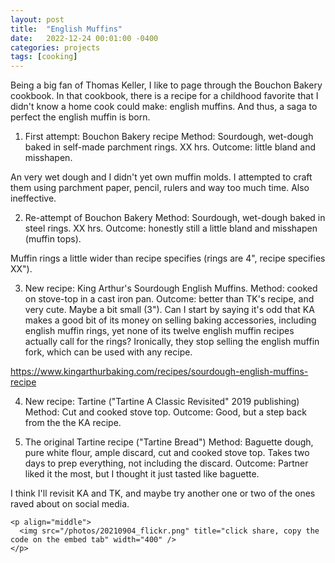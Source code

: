 ```yaml
---
layout: post
title:  "English Muffins"
date:   2022-12-24 00:01:00 -0400
categories: projects
tags: [cooking]
---
```

Being a big fan of Thomas Keller, I like to page through the Bouchon Bakery cookbook. In that cookbook, there is a recipe for a childhood favorite that I didn't know a home cook could make: english muffins. And thus, a saga to perfect the english muffin is born.

1. First attempt: Bouchon Bakery recipe
Method: Sourdough, wet-dough baked in self-made parchment rings. XX hrs.
Outcome: little bland and misshapen.

An very wet dough and I didn't yet own muffin molds. I attempted to craft them using parchment paper, pencil, rulers and way too much time. Also ineffective.

2. Re-attempt of Bouchon Bakery
Method: Sourdough, wet-dough baked in steel rings. XX hrs.
Outcome: honestly still a little bland and misshapen (muffin tops).

Muffin rings a little wider than recipe specifies (rings are 4", recipe specifies XX").

3. New recipe: King Arthur's Sourdough English Muffins.
Method: cooked on stove-top in a cast iron pan.
Outcome: better than TK's recipe, and very cute. Maybe a bit small (3").
Can I start by saying it's odd that KA makes a good bit of its money on selling baking accessories, including english muffin rings, yet none of its twelve english muffin recipes actually call for the rings? Ironically, they stop selling the english muffin fork, which can be used with any recipe.

https://www.kingarthurbaking.com/recipes/sourdough-english-muffins-recipe

4. New recipe: Tartine ("Tartine A Classic Revisited" 2019 publishing)
Method: Cut and cooked stove top.
Outcome: Good, but a step back from the the KA recipe.

5. The original Tartine recipe ("Tartine Bread")
Method: Baguette dough, pure white flour, ample discard, cut and cooked stove top. Takes two days to prep everything, not including the discard.
Outcome: Partner liked it the most, but I thought it just tasted like baguette.

I think I'll revisit KA and TK, and maybe try another one or two of the ones raved about on social media.

```
<p align="middle">
  <img src="/photos/20210904_flickr.png" title="click share, copy the code on the embed tab" width="400" />
</p>

```
